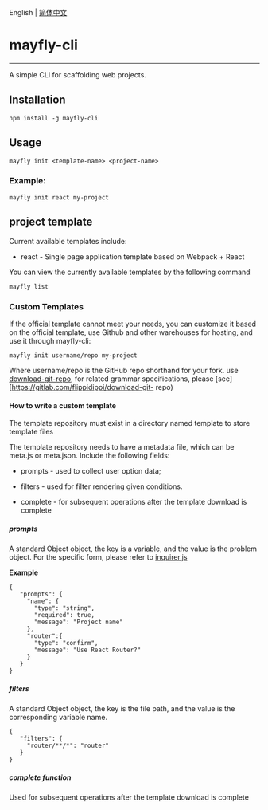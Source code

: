 English | [简体中文](./README.zh-CN.md)

# mayfly-cli
----
A simple CLI for scaffolding web projects.

## Installation  

```
npm install -g mayfly-cli
```

## Usage 

```
mayfly init <template-name> <project-name>
```
### Example:  

```
mayfly init react my-project
```

## project template

Current available templates include:  

- react&nbsp;-&nbsp;Single page application template based on Webpack + React  

You can view the currently available templates by the following command

```
mayfly list
```

### Custom Templates
If the official template cannot meet your needs, you can customize it based on the official template, use Github and other warehouses for hosting, and use it through mayfly-cli:  

```
mayfly init username/repo my-project
```
Where username/repo is the GitHub repo shorthand for your fork. use [download-git-repo](https://gitlab.com/flippidippi/download-git-repo), for related grammar specifications, please [see][https://gitlab.com/flippidippi/download-git- repo)

#### How to write a custom template

The template repository must exist in a directory named template to store template files

The template repository needs to have a metadata file, which can be meta.js or meta.json. Include the following fields:

- prompts - used to collect user option data;

- filters - used for filter rendering given conditions.

- complete - for subsequent operations after the template download is complete

##### prompts

A standard Object object, the key is a variable, and the value is the problem object. For the specific form, please refer to [inquirer.js](https://github.com/SBoudrias/Inquirer.js/#question)

**Example**
```
{
   "prompts": {
     "name": {
       "type": "string",
       "required": true,
       "message": "Project name"
     },
     "router":{
       "type": "confirm",
       "message": "Use React Router?"
     }
   }
}
```

##### filters

A standard Object object, the key is the file path, and the value is the corresponding variable name.

```
{
   "filters": {
     "router/**/*": "router"
   }
}
```

##### complete function

Used for subsequent operations after the template download is complete
